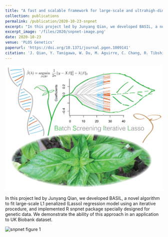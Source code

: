 ```yaml
---
title: "A fast and scalable framework for large-scale and ultrahigh-dimensional sparse regression with application to the UK Biobank"
collection: publications
permalink: /publication/2020-10-23-snpnet
excerpt: "In this project led by Junyang Qian, we developed BASIL, a novel algorithm to fit large-scale L1 penalized (Lasso) regression model using an iterative procedure, and implemented R snpnet package specially designed for genetic data. We demonstrate the ability of this approach in an application to UK Biobank dataset."
excerpt_image: '/files/2020/snpnet-image.png'
date: 2020-10-23
venue: 'PLOS Genetics'
paperurl: 'https://doi.org/10.1371/journal.pgen.1009141'
citation: 'J. Qian, Y. Tanigawa, W. Du, M. Aguirre, C. Chang, R. Tibshirani, M. A. Rivas, T. Hastie, A fast and scalable framework for large-scale and ultrahigh-dimensional sparse regression with application to the UK Biobank. PLOS Genetics. 16, e1009141 (2020).'
---
```


![snpnet striking image](/files/2020/snpnet-image.png)

In this project led by Junyang Qian, we developed BASIL, a novel algorithm to fit large-scale L1 penalized (Lasso) regression model using an iterative procedure, and implemented R snpnet package specially designed for genetic data. We demonstrate the ability of this approach in an application to UK Biobank dataset.

![snpnet figure 1](/files/2020/snpnet-Fig1.jpg)
